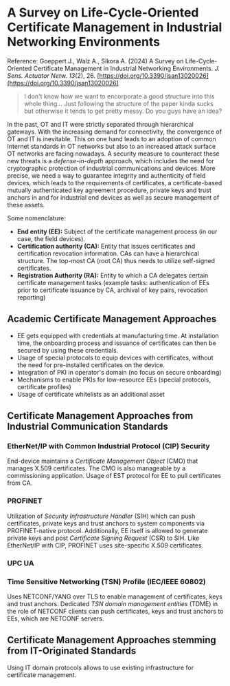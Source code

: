 # A Survey on Life-Cycle-Oriented Certificate Management in Industrial Networking Environments

Reference: Goeppert J., Walz A., Sikora A. (2024) A Survey on Life-Cycle-Oriented Certificate Management in Industrial Networking Environments. *J. Sens. Actuator Netw. 13*(2), 26. [https://doi.org/10.3390/jsan13020026](https://doi.org/10.3390/jsan13020026)

<!-- TODO Remove this -->
> I don't know how we want to encorporate a good structure into this whole thing... Just following the structure of the paper kinda sucks but otherwise it tends to get pretty messy. Do you guys have an idea?


In the past, OT and IT were strictly separated through hierarchical gateways. With the increasing demand for connectivity, the convergence of OT and IT is inevitable. This on one hand leads to an adoption of common Internet standards in OT networks but also to an increased attack surface OT networks are facing nowadays. A security measure to counteract these new threats is a *defense-in-depth* approach, which includes the need for cryptographic protection of industrial communications and devices. More precise, we need a way to guarantee integrity and authenticity of field devices, which leads to the requirements of certificates, a certificate-based mutually authenticated key agreement procedure, private keys and trust anchors in and for industrial end devices as well as secure management of these assets.

Some nomenclature:

- **End entity (EE):** Subject of the certificate management process (in our case, the field devices).
- **Certification authority (CA):** Entity that issues certificates and certification revocation information. CAs can have a hierarchical structure. The top-most CA (root CA) thus needs to utilize self-signed certificates. 
- **Registration Authority (RA):** Entity to which a CA delegates certain certificate management tasks (example tasks: authentication of EEs prior to certificate issuance by CA, archival of key pairs, revocation reporting)

## Academic Certificate Management Approaches

- EE gets equipped with credentials at manufacturing time. At installation time, the onboarding process and issuance of certificates can then be secured by using these credentials.
- Usage of special protocols to equip devices with certificates, without the need for pre-installed certificates on the device.
- Integration of PKI in operator's domain (no focus on secure onboarding)
- Mechanisms to enable PKIs for low-resource EEs (special protocols, certificate profiles)
- Usage of certificate whitelists as an additional asset

## Certificate Management Approaches from Industrial Communication Standards

### EtherNet/IP with Common Industrial Protocol (CIP) Security

End-device maintains a *Certificate Management Object* (CMO) that manages X.509 certificates. The CMO is also manageable by a commissioning application. Usage of EST protocol for EE to pull certificates from CA.

### PROFINET

Utilization of *Security Infrastructure Handler* (SIH) which can push certificates, private keys and trust anchors to system components via PROFINET-native protocol. Additionally, EE itself is allowed to generate private keys and post *Certificate Signing Request* (CSR) to SIH. Like EtherNet/IP with CIP, PROFINET uses site-specific X.509 certificates.

### UPC UA

### Time Sensitive Networking (TSN) Profile (IEC/IEEE 60802)

Uses NETCONF/YANG over TLS to enable management of certificates, keys and trust anchors. Dedicated *TSN domain management entities* (TDME) in the role of NETCONF clients can push certificates, keys and trust anchors to EEs, which are NETCONF servers.

## Certificate Management Approaches stemming from IT-Originated Standards

Using IT domain protocols allows to use existing infrastructure for certificate management. 






 